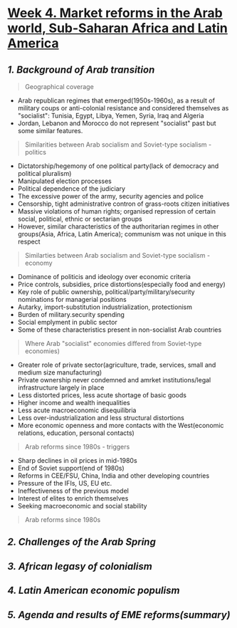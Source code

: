 # [Week 4. Market reforms in the Arab world, Sub-Saharan Africa and Latin America](https://github.com/jinniryu/Economics-of-Transition-and-Emerging-Markets/blob/main/README.md#economics-of-transition-and-emerging-markets)
## ***1. Background of Arab transition***
> Geographical coverage
  - Arab republican regimes that emerged(1950s-1960s), as a result of military coups or anti-colonial resistance and considered themselves as "socialist": Tunisia, Egypt, Libya, Yemen, Syria, Iraq and Algeria
  - Jordan, Lebanon and Morocco do not represent "socialist" past but some similar features.

> Similarities between Arab socialism and Soviet-type socialism - politics
  - Dictatorship/hegemony of one political party(lack of democracy and political pluralism)
  - Manipulated election processes
  - Political dependence of the judiciary
  - The excessive power of the army, security agencies and police
  - Censorship, tight administrative contron of grass-roots citizen initiatives 
  - Massive violations of human rights; organised repression of certain social, political, ethnic or sectarian groups
  - However, similar characteristics of the authoritarian regimes in other groups(Asia, Africa, Latin America); communism was not unique in this respect

> Similarties between Arab socialism and Soviet-type socialism - economy
  - Dominance of politicis and ideology over economic criteria
  - Price controls, subsidies, price distortions(especially food and energy)
  - Key role of public ownership, political/party/military/security nominations for managerial positions
  - Autarky, import-substitution industrialization, protectionism
  - Burden of military.security spending
  - Social emplyment in public sector
  - Some of these characteristics present in non-socialist Arab countries

> Where Arab "socialist" economies differed from Soviet-type economies)
  - Greater role of private sector(agriculture, trade, services, small and medium size manufacturing)
  - Private ownership never condemned and amrket institutions/legal infrastructure largely in place
  - Less distorted prices, less acute shortage of basic goods
  - Higher income and wealth inequalities
  - Less acute macroeconomic disequilibria
  - Less over-industrialization and less structural distortions
  - More economic openness and more contacts with the West(economic relations, education, personal contacts)

> Arab reforms since 1980s - triggers
  - Sharp declines in oil prices in mid-1980s
  - End of Soviet support(end of 1980s)
  - Reforms in CEE/FSU, China, India and other developing countries
  - Pressure of the IFIs, US, EU etc.
  - Ineffectiveness of the previous model
  - Interest of elites to enrich themselves
  - Seeking macroeconomic and social stability

> Arab reforms since 1980s

## ***2. Challenges of the Arab Spring***
## ***3. African legasy of colonialism***
## ***4. Latin American economic populism***
## ***5. Agenda and results of EME reforms(summary)***
